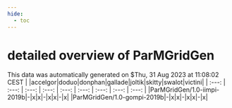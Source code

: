 ```yaml
---
hide:
  - toc
---
```


detailed overview of ParMGridGen
================================


This data was automatically generated on $Thu, 31 Aug 2023 at 11:08:02 CEST
| |accelgor|doduo|donphan|gallade|joltik|skitty|swalot|victini|
| :---: | :---: | :---: | :---: | :---: | :---: | :---: | :---: | :---: |
|ParMGridGen/1.0-iimpi-2019b|-|x|x|-|x|x|-|x|
|ParMGridGen/1.0-gompi-2019b|-|x|x|-|x|x|-|x|
